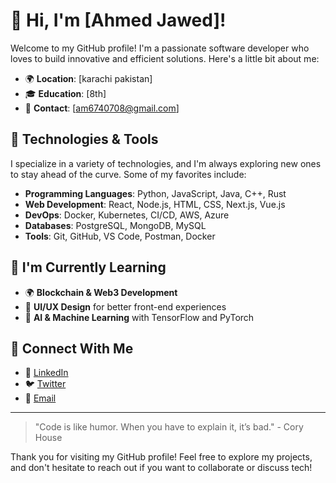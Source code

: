 # 👋 Hi, I'm [Ahmed Jawed]!

Welcome to my GitHub profile! I'm a passionate software developer who loves to build innovative and efficient solutions. Here's a little bit about me:

- 🌍 **Location**: [karachi pakistan]
- 🎓 **Education**: [8th]
- 📧 **Contact**: [am6740708@gmail.com]

## 🚀 Technologies & Tools

I specialize in a variety of technologies, and I'm always exploring new ones to stay ahead of the curve. Some of my favorites include:

- **Programming Languages**: Python, JavaScript, Java, C++, Rust
- **Web Development**: React, Node.js, HTML, CSS, Next.js, Vue.js
- **DevOps**: Docker, Kubernetes, CI/CD, AWS, Azure
- **Databases**: PostgreSQL, MongoDB, MySQL
- **Tools**: Git, GitHub, VS Code, Postman, Docker

## 🌱 I'm Currently Learning

- 🌍 **Blockchain & Web3 Development**
- 🎨 **UI/UX Design** for better front-end experiences
- 🧠 **AI & Machine Learning** with TensorFlow and PyTorch

## 🔗 Connect With Me

- 💼 [LinkedIn](https://www.linkedin.com/in/ahmed-boyee-30b2ba365?utm_source=share&utm_campaign=share_via&utm_content=profile&utm_medium=ios_app)
- 🐦 [Twitter](https://x.com/bann96322405?s=21)
- 📧 [Email](am6740708@gmail.com)

---

> "Code is like humor. When you have to explain it, it’s bad." - Cory House

Thank you for visiting my GitHub profile! Feel free to explore my projects, and don't hesitate to reach out if you want to collaborate or discuss tech!
